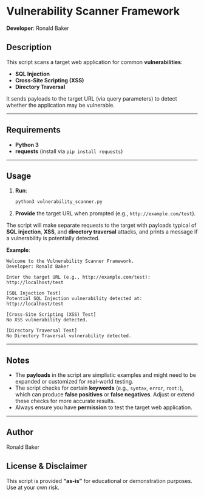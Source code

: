 # Vulnerability Scanner Framework

**Developer**: Ronald Baker  

## Description

This script scans a target web application for common **vulnerabilities**:
- **SQL Injection**  
- **Cross-Site Scripting (XSS)**  
- **Directory Traversal**  

It sends payloads to the target URL (via query parameters) to detect whether the application may be vulnerable.

---

## Requirements

- **Python 3**
- **requests** (install via `pip install requests`)

---

## Usage

1. **Run**:
   ```bash
   python3 vulnerability_scanner.py
   ```
2. **Provide** the target URL when prompted (e.g., `http://example.com/test`).

The script will make separate requests to the target with payloads typical of **SQL injection**, **XSS**, and **directory traversal** attacks, and prints a message if a vulnerability is potentially detected.

**Example**:
```
Welcome to the Vulnerability Scanner Framework.
Developer: Ronald Baker

Enter the target URL (e.g., http://example.com/test): http://localhost/test

[SQL Injection Test]
Potential SQL Injection vulnerability detected at: http://localhost/test

[Cross-Site Scripting (XSS) Test]
No XSS vulnerability detected.

[Directory Traversal Test]
No Directory Traversal vulnerability detected.
```

---

## Notes

- The **payloads** in the script are simplistic examples and might need to be expanded or customized for real-world testing.  
- The script checks for certain **keywords** (e.g., `syntax`, `error`, `root:`), which can produce **false positives** or **false negatives**. Adjust or extend these checks for more accurate results.  
- Always ensure you have **permission** to test the target web application.

---

## Author

Ronald Baker  

## License & Disclaimer

This script is provided **“as-is”** for educational or demonstration purposes. Use at your own risk.  
